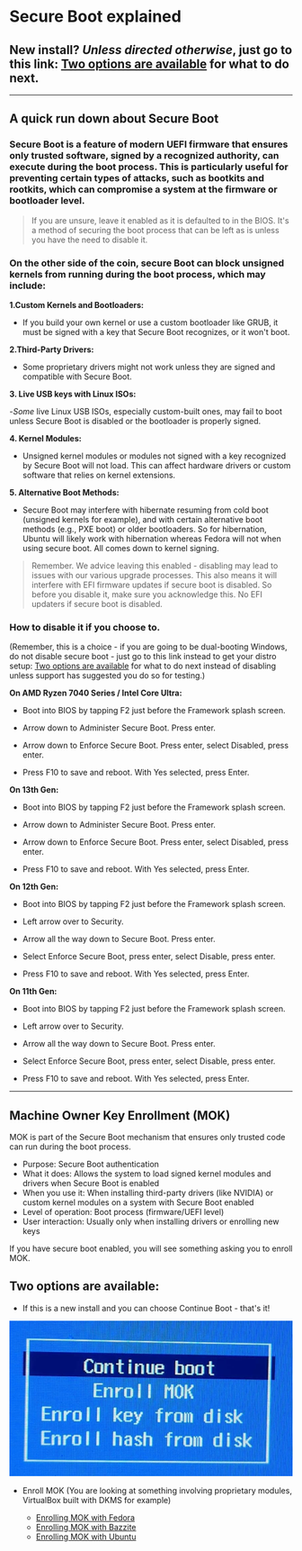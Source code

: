# Secure Boot explained

## New install? *Unless directed otherwise*, just go to this link: [Two options are available](#two-options-are-available) for what to do next.



---------------------------------------
A quick run down about Secure Boot
---------------------------------------
### Secure Boot is a feature of modern UEFI firmware that ensures only trusted software, signed by a recognized authority, can execute during the boot process. This is particularly useful for preventing certain types of attacks, such as bootkits and rootkits, which can compromise a system at the firmware or bootloader level.

> If you are unsure, leave it enabled as it is defaulted to in the BIOS. It's a method of securing the boot process that can be left as is unless you have the need to disable it.



### On the other side of the coin, secure Boot can block unsigned kernels from running during the boot process, which may include:

**1.Custom Kernels and Bootloaders:**

- If you build your own kernel or use a custom bootloader like GRUB, it must be signed with a key that Secure Boot recognizes, or it won't boot.

**2.Third-Party Drivers:**

- Some proprietary drivers might not work unless they are signed and compatible with Secure Boot.

**3. Live USB keys with Linux ISOs:**

-_Some_ live Linux USB ISOs, especially custom-built ones, may fail to boot unless Secure Boot is disabled or the bootloader is properly signed.

**4. Kernel Modules:**

- Unsigned kernel modules or modules not signed with a key recognized by Secure Boot will not load. This can affect hardware drivers or custom software that relies on kernel extensions.

**5. Alternative Boot Methods:**

- Secure Boot may interfere with hibernate resuming from cold boot (unsigned kernels for example), and with certain alternative boot methods (e.g., PXE boot) or older bootloaders.
So for hibernation, Ubuntu will likely work with hibernation whereas Fedora will not when using secure boot. All comes down to kernel signing. 

> Remember. We advice leaving this enabled - disabling may lead to issues with our various upgrade processes. This also means it will interfere with EFI firmware updates if secure boot is disabled. So before you disable it, make sure you acknowledge this. No EFI updaters if secure boot is disabled.

### How to disable it if you choose to.
(Remember, this is a choice - if you are going to be dual-booting Windows, do not disable secure boot - just go to this link instead to get your distro setup: [Two options are available](#two-options-are-available) for what to do next instead of disabling unless support has suggested you do so for testing.)

**On AMD Ryzen 7040 Series / Intel Core Ultra:**

- Boot into BIOS by tapping F2 just before the Framework splash screen.

- Arrow down to Administer Secure Boot. Press enter.

- Arrow down to Enforce Secure Boot. Press enter, select Disabled, press enter.

- Press F10 to save and reboot. With Yes selected, press Enter.

**On 13th Gen:**

- Boot into BIOS by tapping F2 just before the Framework splash screen.

- Arrow down to Administer Secure Boot. Press enter.

- Arrow down to Enforce Secure Boot. Press enter, select Disabled, press enter.

- Press F10 to save and reboot. With Yes selected, press Enter.

**On 12th Gen:**

- Boot into BIOS by tapping F2 just before the Framework splash screen.

- Left arrow over to Security. 

- Arrow all the way down to Secure Boot. Press enter.

- Select Enforce Secure Boot, press enter, select Disable, press enter.

- Press F10 to save and reboot. With Yes selected, press Enter.

**On 11th Gen:**

- Boot into BIOS by tapping F2 just before the Framework splash screen.

- Left arrow over to Security. 

- Arrow all the way down to Secure Boot. Press enter.

- Select Enforce Secure Boot, press enter, select Disable, press enter.

- Press F10 to save and reboot. With Yes selected, press Enter.

--------------

## Machine Owner Key Enrollment (MOK)

MOK is part of the Secure Boot mechanism that ensures only trusted code can run during the boot process.

- Purpose: Secure Boot authentication
- What it does: Allows the system to load signed kernel modules and drivers when Secure Boot is enabled
- When you use it: When installing third-party drivers (like NVIDIA) or custom kernel modules on a system with Secure Boot enabled
- Level of operation: Boot process (firmware/UEFI level)
- User interaction: Usually only when installing drivers or enrolling new keys

If you have secure boot enabled, you will see something asking you to enroll MOK. 

## Two options are available:

- If this is a new install and you can choose Continue Boot - that's it!

![Enroll MOK](https://raw.githubusercontent.com/FrameworkComputer/linux-docs/refs/heads/main/misc/images/MOK.jpeg)

- Enroll MOK (You are looking at something involving proprietary modules, VirtualBox built with DKMS for example)

  -   [Enrolling MOK with Fedora](https://docs.fedoraproject.org/en-US/quick-docs/mok-enrollment/)
  -   [Enrolling MOK with Bazzite](https://docs.bazzite.gg/General/Installation_Guide/secure_boot/)
  -   [Enrolling MOK with Ubuntu](https://wiki.ubuntu.com/UEFI/SecureBoot)
